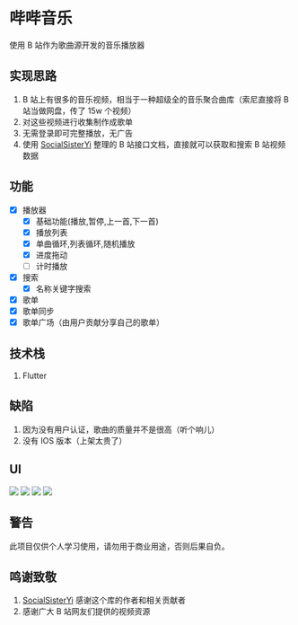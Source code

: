 # 哔哔音乐

使用 B 站作为歌曲源开发的音乐播放器

## 实现思路

1. B 站上有很多的音乐视频，相当于一种超级全的音乐聚合曲库（索尼直接将 B 站当做网盘，传了 15w 个视频）
2. 对这些视频进行收集制作成歌单
3. 无需登录即可完整播放，无广告
4. 使用 [SocialSisterYi](https://github.com/SocialSisterYi/bilibili-API-collect) 整理的 B 站接口文档，直接就可以获取和搜索 B 站视频数据

## 功能

- [x] 播放器
  - [x] 基础功能(播放,暂停,上一首,下一首)
  - [x] 播放列表
  - [x] 单曲循环,列表循环,随机播放
  - [x] 进度拖动
  - [ ] 计时播放
- [x] 搜索
  - [x] 名称关键字搜索
- [x] 歌单
- [x] 歌单同步
- [x] 歌单广场（由用户贡献分享自己的歌单）

## 技术栈

1. Flutter

## 缺陷

1. 因为没有用户认证，歌曲的质量并不是很高（听个响儿）
2. 没有 IOS 版本（上架太贵了）

## UI

![](./doc/imgs/1.png)
![](./doc/imgs/2.png)
![](./doc/imgs/3.png)
![](./doc/imgs/4.png)

## 警告

此项目仅供个人学习使用，请勿用于商业用途，否则后果自负。

## 鸣谢致敬

1. [SocialSisterYi](https://github.com/SocialSisterYi/bilibili-API-collect) 感谢这个库的作者和相关贡献者
2. 感谢广大 B 站网友们提供的视频资源
